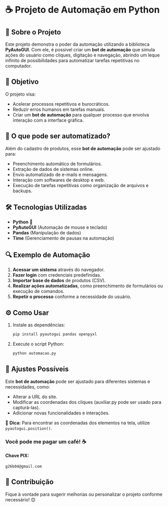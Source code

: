 # ☕  Projeto de Automação em Python

## 📌 Sobre o Projeto

Este projeto demonstra o poder da automação utilizando a biblioteca **PyAutoGUI**. Com ele, é possível criar um **bot de automação** que simula ações do usuário como cliques, digitação e navegação, abrindo um leque infinito de possibilidades para automatizar tarefas repetitivas no computador.



## 🎯 Objetivo

O projeto visa:

- Acelerar processos repetitivos e burocráticos.
- Reduzir erros humanos em tarefas manuais.
- Criar um **bot de automação** para qualquer processo que envolva interação com a interface gráfica.

## 🚀 O que pode ser automatizado?

Além do cadastro de produtos, esse **bot de automação** pode ser ajustado para:

- Preenchimento automático de formulários.
- Extração de dados de sistemas online.
- Envio automatizado de e-mails e mensagens.
- Interação com softwares de desktop e web.
- Execução de tarefas repetitivas como organização de arquivos e backups.

## 🛠 Tecnologias Utilizadas

- **Python** 🐍
- **PyAutoGUI** (Automação de mouse e teclado)
- **Pandas** (Manipulação de dados)
- **Time** (Gerenciamento de pausas na automação)

## 🔍 Exemplo de Automação

1. **Acessar um sistema** através do navegador.
2. **Fazer login** com credenciais predefinidas.
3. **Importar base de dados** de produtos (CSV).
4. **Realizar ações automatizadas**, como preenchimento de formulários ou execução de comandos.
5. **Repetir o processo** conforme a necessidade do usuário.

## ⚙️ Como Usar

1. Instale as dependências:
   ```sh
   pip install pyautogui pandas openpyxl
   ```
2. Execute o script Python:
   ```sh
   python automacao.py
   ```

## 🔧 Ajustes Possíveis

Este **bot de automação** pode ser ajustado para diferentes sistemas e necessidades, como:

- Alterar a URL do site.
- Modificar as coordenadas dos cliques (auxiliar.py pode ser usado para capturá-las).
- Adicionar novas funcionalidades e interações.

📢 **Dica:** Para encontrar as coordenadas dos elementos na tela, utilize `pyautogui.position()`.

### Você pode me pagar um café! ☕

#### Chave PIX:
` g26b04@gmail.com `

## 📩 Contribuição

Fique à vontade para sugerir melhorias ou personalizar o projeto conforme necessário! 😊

